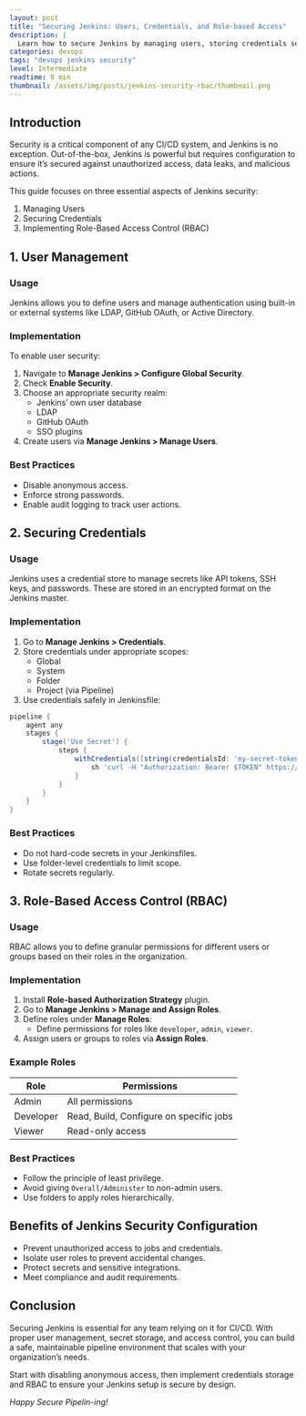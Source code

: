 ```yaml
---
layout: post
title: "Securing Jenkins: Users, Credentials, and Role-based Access"
description: |
  Learn how to secure Jenkins by managing users, storing credentials securely, and applying role-based access control (RBAC) to protect your CI/CD pipelines.
categories: devops
tags: "devops jenkins security"
level: Intermediate
readtime: 9 min
thumbnail: /assets/img/posts/jenkins-security-rbac/thumbnail.png
---
```


## Introduction
Security is a critical component of any CI/CD system, and Jenkins is no exception. Out-of-the-box, Jenkins is powerful but requires configuration to ensure it’s secured against unauthorized access, data leaks, and malicious actions.

This guide focuses on three essential aspects of Jenkins security:
1. Managing Users
2. Securing Credentials
3. Implementing Role-Based Access Control (RBAC)

## 1. User Management
### Usage
Jenkins allows you to define users and manage authentication using built-in or external systems like LDAP, GitHub OAuth, or Active Directory.

### Implementation
To enable user security:
1. Navigate to **Manage Jenkins > Configure Global Security**.
2. Check **Enable Security**.
3. Choose an appropriate security realm:
   - Jenkins’ own user database
   - LDAP
   - GitHub OAuth
   - SSO plugins
4. Create users via **Manage Jenkins > Manage Users**.

### Best Practices
- Disable anonymous access.
- Enforce strong passwords.
- Enable audit logging to track user actions.


## 2. Securing Credentials
### Usage
Jenkins uses a credential store to manage secrets like API tokens, SSH keys, and passwords. These are stored in an encrypted format on the Jenkins master.

### Implementation
1. Go to **Manage Jenkins > Credentials**.
2. Store credentials under appropriate scopes:
   - Global
   - System
   - Folder
   - Project (via Pipeline)
3. Use credentials safely in Jenkinsfile:

```groovy
pipeline {
    agent any
    stages {
        stage('Use Secret') {
            steps {
                withCredentials([string(credentialsId: 'my-secret-token', variable: 'TOKEN')]) {
                    sh 'curl -H "Authorization: Bearer $TOKEN" https://example.com/api'
                }
            }
        }
    }
}
```

### Best Practices
- Do not hard-code secrets in your Jenkinsfiles.
- Use folder-level credentials to limit scope.
- Rotate secrets regularly.

## 3. Role-Based Access Control (RBAC)
### Usage
RBAC allows you to define granular permissions for different users or groups based on their roles in the organization.

### Implementation
1. Install **Role-based Authorization Strategy** plugin.
2. Go to **Manage Jenkins > Manage and Assign Roles**.
3. Define roles under **Manage Roles**:
   - Define permissions for roles like `developer`, `admin`, `viewer`.
4. Assign users or groups to roles via **Assign Roles**.

### Example Roles

| Role      | Permissions                               |
|-----------|-------------------------------------------|
| Admin     | All permissions                           |
| Developer | Read, Build, Configure on specific jobs   |
| Viewer    | Read-only access                          |


### Best Practices
- Follow the principle of least privilege.
- Avoid giving `Overall/Administer` to non-admin users.
- Use folders to apply roles hierarchically.

## Benefits of Jenkins Security Configuration
- Prevent unauthorized access to jobs and credentials.
- Isolate user roles to prevent accidental changes.
- Protect secrets and sensitive integrations.
- Meet compliance and audit requirements.

## Conclusion
Securing Jenkins is essential for any team relying on it for CI/CD. With proper user management, secret storage, and access control, you can build a safe, maintainable pipeline environment that scales with your organization’s needs.

Start with disabling anonymous access, then implement credentials storage and RBAC to ensure your Jenkins setup is secure by design.

*Happy Secure Pipelin-ing!*
